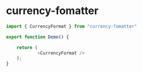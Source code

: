 # currency-fomatter

```js 
import { CurrencyFormat } from "currency-fomatter"

export function Demo() {

	return (
			<CurrencyFormat />
	);
}
```
